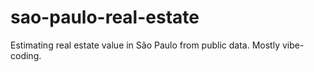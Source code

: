 # sao-paulo-real-estate

Estimating real estate value in São Paulo from public data. Mostly vibe-coding.
